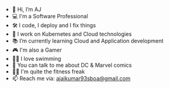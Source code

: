 - 👋 Hi, I’m AJ
- 💻 I'm a Software Professional
- 🛠 I code, I deploy and I fix things
- 🎯 I work on Kubernetes and Cloud technologies
- 📚 I’m currently learning Cloud and Application development
- 🎮 I'm also a Gamer
- 🏊‍♂️ I love swimming
- 💞 You can talk to me about DC & Marvel comics
- 🏋️‍♂️ I'm quite the fitness freak
- 📫 Reach me via: ajaikumar93sboa@gmail.com

<!---
ajaikumarcs/ajaikumarcs is a ✨ special ✨ repository because its `README.md` (this file) appears on your GitHub profile.
You can click the Preview link to take a look at your changes.
--->
